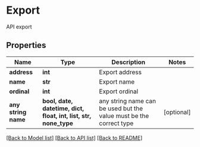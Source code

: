 # Export

API export
## Properties
Name | Type | Description | Notes
------------ | ------------- | ------------- | -------------
**address** | **int** | Export address | 
**name** | **str** | Export name | 
**ordinal** | **int** | Export ordinal | 
**any string name** | **bool, date, datetime, dict, float, int, list, str, none_type** | any string name can be used but the value must be the correct type | [optional]

[[Back to Model list]](../README.md#documentation-for-models) [[Back to API list]](../README.md#documentation-for-api-endpoints) [[Back to README]](../README.md)


